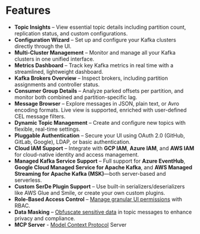 # Features

* **Topic Insights** – View essential topic details including partition count, replication status, and custom configurations.
* **Configuration Wizard** – Set up and configure your Kafka clusters directly through the UI.
* **Multi-Cluster Management** – Monitor and manage all your Kafka clusters in one unified interface.
* **Metrics Dashboard** – Track key Kafka metrics in real time with a streamlined, lightweight dashboard.
* **Kafka Brokers Overview** – Inspect brokers, including partition assignments and controller status.
* **Consumer Group Details** – Analyze parked offsets per partition, and monitor both combined and partition-specific lag.
* **Message Browser** – Explore messages in JSON, plain text, or Avro encoding formats. Live view is supported, enriched with user-defined CEL message filters.
* **Dynamic Topic Management** – Create and configure new topics with flexible, real-time settings.
* **Pluggable Authentication** – Secure your UI using OAuth 2.0 (GitHub, GitLab, Google), LDAP, or basic authentication.
* **Cloud IAM Support** – Integrate with **GCP IAM**, **Azure IAM**, and **AWS IAM** for cloud-native identity and access management.
* **Managed Kafka Service Support** – Full support for **Azure EventHub**, **Google Cloud Managed Service for Apache Kafka**, and **AWS Managed Streaming for Apache Kafka (MSK)**—both server-based and serverless.
* **Custom SerDe Plugin Support** – Use built-in serializers/deserializers like AWS Glue and Smile, or create your own custom plugins.
* **Role-Based Access Control** – [Manage granular UI permissions](../configuration/rbac-role-based-access-control/) with RBAC.
* **Data Masking** – [Obfuscate sensitive data](../configuration/data-masking.md) in topic messages to enhance privacy and compliance.
* **MCP Server** -  [Model Context Protocol](https://modelcontextprotocol.io/introduction) Server